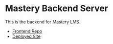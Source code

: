 # Mastery Backend Server
This is the backend for Mastery LMS.  
  * [Frontend Repo](https://github.com/katreinhart/mastery-client)  
  * [Deployed Site](https://kat-mastery-lms.surge.sh/#)


